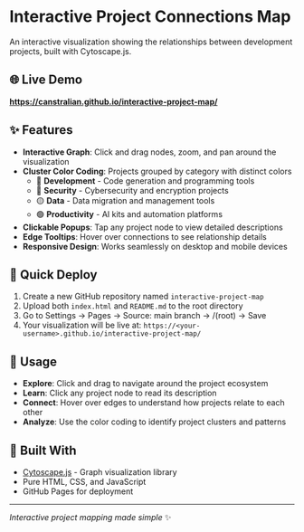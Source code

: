 # Interactive Project Connections Map

An interactive visualization showing the relationships between development projects, built with Cytoscape.js.

## 🌐 Live Demo
**https://canstralian.github.io/interactive-project-map/**

## ✨ Features

- **Interactive Graph**: Click and drag nodes, zoom, and pan around the visualization
- **Cluster Color Coding**: Projects grouped by category with distinct colors
  - 🔵 **Development** - Code generation and programming tools  
  - 🔴 **Security** - Cybersecurity and encryption projects
  - 🟡 **Data** - Data migration and management tools
  - 🟢 **Productivity** - AI kits and automation platforms
- **Clickable Popups**: Tap any project node to view detailed descriptions
- **Edge Tooltips**: Hover over connections to see relationship details
- **Responsive Design**: Works seamlessly on desktop and mobile devices

## 🚀 Quick Deploy

1. Create a new GitHub repository named `interactive-project-map`
2. Upload both `index.html` and `README.md` to the root directory
3. Go to Settings → Pages → Source: main branch → /(root) → Save
4. Your visualization will be live at: `https://<your-username>.github.io/interactive-project-map/`

## 🎯 Usage

- **Explore**: Click and drag to navigate around the project ecosystem
- **Learn**: Click any project node to read its description
- **Connect**: Hover over edges to understand how projects relate to each other
- **Analyze**: Use the color coding to identify project clusters and patterns

## 🔧 Built With

- [Cytoscape.js](https://js.cytoscape.org/) - Graph visualization library
- Pure HTML, CSS, and JavaScript
- GitHub Pages for deployment

---

*Interactive project mapping made simple* ✨